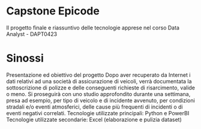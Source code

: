 # Capstone Epicode
Il progetto finale e riassuntivo delle tecnologie apprese nel corso Data Analyst - DAPT0423
# Sinossi
Presentazione ed obiettivo del progetto
Dopo aver recuperato da Internet i dati relativi ad una società di assicurazione di veicoli, verrà documentata la sottoscrizione di polizze e delle conseguenti richieste di risarcimento,
valide o meno. 
Si proseguirà con uno studio approfondito durante una settimana, presa ad esempio, per tipo di veicolo e di incidente avvenuto, per condizioni stradali e/o eventi atmosferici, delle cause più frequenti di incidenti o di eventi negativi correlati.
Tecnologie utilizzate principali: Python e PowerBI
Tecnologie utilizzate secondarie: Excel (elaborazione e pulizia dataset)
